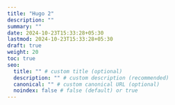 ```yaml
---
title: "Hugo 2"
description: ""
summary: ""
date: 2024-10-23T15:33:28+05:30
lastmod: 2024-10-23T15:33:28+05:30
draft: true
weight: 20
toc: true
seo:
  title: "" # custom title (optional)
  description: "" # custom description (recommended)
  canonical: "" # custom canonical URL (optional)
  noindex: false # false (default) or true
---
```

